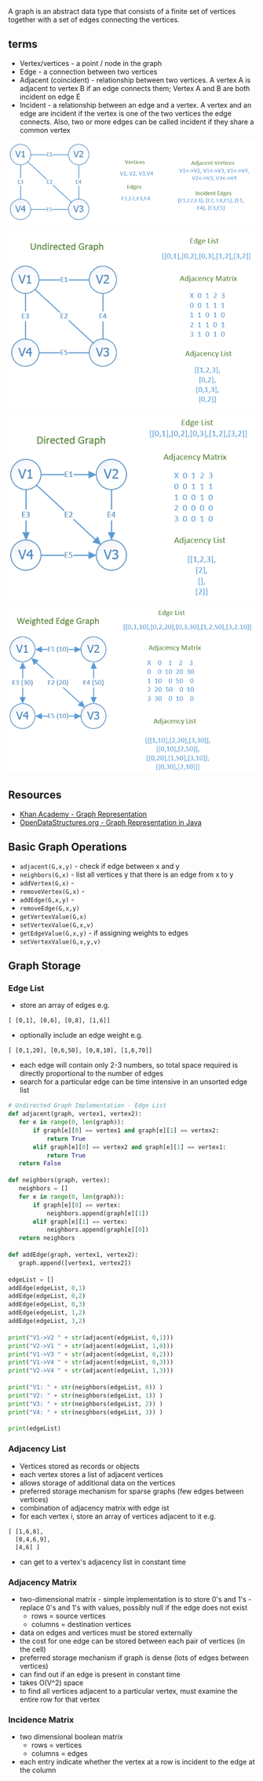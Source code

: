 A graph is an abstract data type that consists of a finite set of vertices together with a set of edges connecting the vertices.

## terms

- Vertex/vertices - a point / node in the graph
- Edge - a connection between two vertices
- Adjacent (coincident) - relationship between two vertices.  A vertex A is adjacent to vertex B if an edge connects them;  Vertex A and B are both incident on edge E
- Incident - a relationship between an edge and a vertex.  A vertex and an edge are incident if the vertex is one of the two vertices the edge connects.  Also, two or more edges can be called incident if they share a common vertex

![Graph Theory](/assets/graph_theory.PNG)

![Undirected Graph](/assets/undirected_graph.PNG)

![Directed Graph](/assets/directed_graph.PNG)

![Weighted Edge Graph](/assets/weighted_edge_graph.PNG)

## Resources

- [Khan Academy - Graph Representation](https://www.khanacademy.org/computing/computer-science/algorithms/graph-representation/a/representing-graphs)
- [OpenDataStructures.org - Graph Representation in Java](http://opendatastructures.org/ods-java/12_Graphs.html)

## Basic Graph Operations

- `adjacent(G,x,y)` - check if edge between x and y
- `neighbors(G,x)` - list all vertices y that there is an edge from x to y
- `addVertex(G,x)` - 
- `removeVertex(G,x)` - 
- `addEdge(G,x,y)` -
- `removeEdge(G,x,y)`
- `getVertexValue(G,x)`
- `setVertexValue(G,x,v)`
- `getEdgeValue(G,x,y)` - if assigning weights to edges
- `setVertexValue(G,x,y,v)`

## Graph Storage

### Edge List

 - store an array of edges e.g.

 ```
 [ [0,1], [0,6], [0,8], [1,6]]
 ```

 - optionally include an edge weight e.g.

 ```
 [ [0,1,20], [0,6,50], [0,8,10], [1,6,70]]
 ```

 - each edge will contain only 2-3 numbers, so total space required is directly proportional to the number of edges
 - search for a particular edge can be time intensive in an unsorted edge list


 ```python
# Undirected Graph Implementation - Edge List
def adjacent(graph, vertex1, vertex2):
    for e in range(0, len(graph)):
        if graph[e][0] == vertex1 and graph[e][1] == vertex2:
            return True
        elif graph[e][0] == vertex2 and graph[e][1] == vertex1:
            return True
    return False

def neighbors(graph, vertex):
    neighbors = []
    for e in range(0, len(graph)):
        if graph[e][0] == vertex:
            neighbors.append(graph[e][1])
        elif graph[e][1] == vertex:
            neighbors.append(graph[e][0])
    return neighbors

def addEdge(graph, vertex1, vertex2):
    graph.append([vertex1, vertex2])

edgeList = []
addEdge(edgeList, 0,1)
addEdge(edgeList, 0,2)
addEdge(edgeList, 0,3)
addEdge(edgeList, 1,2)
addEdge(edgeList, 3,2)

print("V1->V2 " + str(adjacent(edgeList, 0,1)))
print("V2->V1 " + str(adjacent(edgeList, 1,0)))
print("V1->V3 " + str(adjacent(edgeList, 0,2)))
print("V1->V4 " + str(adjacent(edgeList, 0,3)))
print("V2->V4 " + str(adjacent(edgeList, 1,3)))

print("V1: " + str(neighbors(edgeList, 0)) )
print("V2: " + str(neighbors(edgeList, 1)) )
print("V3: " + str(neighbors(edgeList, 2)) )
print("V4: " + str(neighbors(edgeList, 3)) )

print(edgeList)

 ```

### Adjacency List

- Vertices stored as records or objects
- each vertex stores a list of adjacent vertices 
- allows storage of additional data on the vertices 
- preferred storage mechanism for sparse graphs (few edges between vertices)
- combination of adjacency matrix with edge ist
- for each vertex i, store an array of vertices adjacent to it e.g.

```
[ [1,6,8],
  [0,4,6,9],
  [4,6] ]
```
- can get to a vertex's adjacency list in constant time


### Adjacency Matrix

- two-dimensional matrix - simple implementation is to store 0's and 1's - replace 0's and 1's with values, possibly null if the edge does not exist
    - rows = source vertices
    - columns = destination vertices
- data on edges and vertices must be stored externally
- the cost for one edge can be stored between each pair of vertices (in the cell)
- preferred storage mechanism if graph is dense (lots of edges between vertices)
- can find out if an edge is present in constant time
- takes O(V^2) space
- to find all vertices adjacent to a particular vertex, must examine the entire row for that vertex

### Incidence Matrix

- two dimensional boolean matrix
    - rows = vertices
    - columns = edges
- each entry indicate whether the vertex at a row is incident to the edge at the column